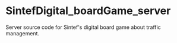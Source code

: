 # SintefDigital_boardGame_server
Server source code for Sintef's digital board game about traffic management.
